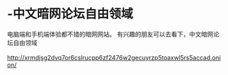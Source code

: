 # -中文暗网论坛自由领域
电脑端和手机端体验都不错的暗网网站。
有兴趣的朋友可以去看下，中文暗网论坛自由领域 <br>
<br>http://xrmdjsg2dvq7or6cslrucpp6zf2476w2gecuyrzp5toaxwl5rs5accad.onion/
